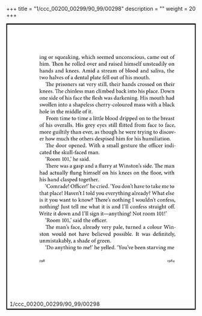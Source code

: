 +++
title = "1/ccc_00200_00299/90_99/00298"
description = ""
weight = 20
+++

<table style="border:2px solid black;max-width:800px;max-height:800px;" 
><tr><td>
<img class="center-fit-jpg"
src="/jpg_/out_jpg_1984__298.jpg">
1/ccc_00200_00299/90_99/00298
</img></td></tr></table>
